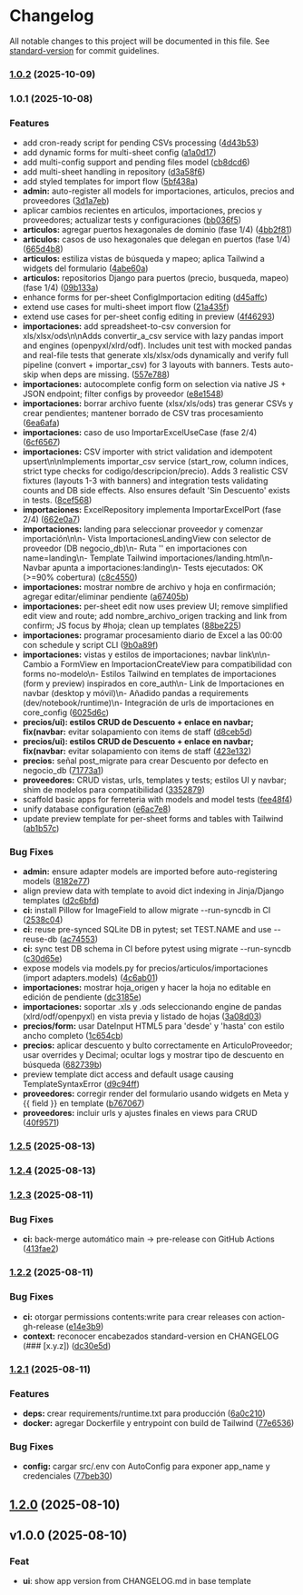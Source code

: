 # Changelog

All notable changes to this project will be documented in this file. See [standard-version](https://github.com/conventional-changelog/standard-version) for commit guidelines.

### [1.0.2](https://github.com/DarkyDieLJob/GestionFerreteria/compare/v1.0.1...v1.0.2) (2025-10-09)

### 1.0.1 (2025-10-08)


### Features

* add cron-ready script for pending CSVs processing ([4d43b53](https://github.com/DarkyDieLJob/GestionFerreteria/commit/4d43b5339c2172f0a868816b87ededb2e4541036))
* add dynamic forms for multi-sheet config ([a1a0d17](https://github.com/DarkyDieLJob/GestionFerreteria/commit/a1a0d17b30e5106c17b21d0317b9fe859b598889))
* add multi-config support and pending files model ([cb8dcd6](https://github.com/DarkyDieLJob/GestionFerreteria/commit/cb8dcd60b0a19284d40d2b5bc18690b81b6b08f1))
* add multi-sheet handling in repository ([d3a58f6](https://github.com/DarkyDieLJob/GestionFerreteria/commit/d3a58f6b94cea545f88f22f64f866ad58f21dede))
* add styled templates for import flow ([5bf438a](https://github.com/DarkyDieLJob/GestionFerreteria/commit/5bf438aa99de49a208c25b3754bc300b1d5c438f))
* **admin:** auto-register all models for importaciones, articulos, precios and proveedores ([3d1a7eb](https://github.com/DarkyDieLJob/GestionFerreteria/commit/3d1a7eb03a5592e1471faecefa42f2fa18f328e4))
* aplicar cambios recientes en articulos, importaciones, precios y proveedores; actualizar tests y configuraciones ([bb036f5](https://github.com/DarkyDieLJob/GestionFerreteria/commit/bb036f5793088cce6e3ef48a3d19ecd44f589d31))
* **articulos:** agregar puertos hexagonales de dominio (fase 1/4) ([4bb2f81](https://github.com/DarkyDieLJob/GestionFerreteria/commit/4bb2f816b1c843e0aca6c03864231c4f696a6563))
* **articulos:** casos de uso hexagonales que delegan en puertos (fase 1/4) ([665d4b8](https://github.com/DarkyDieLJob/GestionFerreteria/commit/665d4b8a0e8e1fe97678420011b8341da76fb5a8))
* **articulos:** estiliza vistas de búsqueda y mapeo; aplica Tailwind a widgets del formulario ([4abe60a](https://github.com/DarkyDieLJob/GestionFerreteria/commit/4abe60aa8f7452593e261b852ab1909d9604a6f7))
* **articulos:** repositorios Django para puertos (precio, busqueda, mapeo) (fase 1/4) ([09b133a](https://github.com/DarkyDieLJob/GestionFerreteria/commit/09b133afdb5b210796fccb08e2a0d9786f108600))
* enhance forms for per-sheet ConfigImportacion editing ([d45affc](https://github.com/DarkyDieLJob/GestionFerreteria/commit/d45affc1b1dcf5d6c33d9f16a6b0a62228e47365))
* extend use cases for multi-sheet import flow ([21a435f](https://github.com/DarkyDieLJob/GestionFerreteria/commit/21a435f6967106d00d75a9707658ef4110b1c792))
* extend use cases for per-sheet config editing in preview ([4f46293](https://github.com/DarkyDieLJob/GestionFerreteria/commit/4f46293cd77c0065d9c55f291cbc6063046f3f70))
* **importaciones:** add spreadsheet-to-csv conversion for xls/xlsx/ods\n\nAdds convertir_a_csv service with lazy pandas import and engines (openpyxl/xlrd/odf). Includes unit test with mocked pandas and real-file tests that generate xls/xlsx/ods dynamically and verify full pipeline (convert + importar_csv) for 3 layouts with banners. Tests auto-skip when deps are missing. ([557e788](https://github.com/DarkyDieLJob/GestionFerreteria/commit/557e7883447e157214fa7b1095d401271438cd36))
* **importaciones:** autocomplete config form on selection via native JS + JSON endpoint; filter configs by proveedor ([e8e1548](https://github.com/DarkyDieLJob/GestionFerreteria/commit/e8e15480aa52dc7ecdfcc7410105bfb27056d0bf))
* **importaciones:** borrar archivo fuente (xlsx/xls/ods) tras generar CSVs y crear pendientes; mantener borrado de CSV tras procesamiento ([6ea6afa](https://github.com/DarkyDieLJob/GestionFerreteria/commit/6ea6afa80450510441e481478ae9beef00f899ee))
* **importaciones:** caso de uso ImportarExcelUseCase (fase 2/4) ([6cf6567](https://github.com/DarkyDieLJob/GestionFerreteria/commit/6cf6567e14924b14bc5b08c978a56d3c6fe8adfa))
* **importaciones:** CSV importer with strict validation and idempotent upsert\n\nImplements importar_csv service (start_row, column indices, strict type checks for codigo/descripcion/precio). Adds 3 realistic CSV fixtures (layouts 1-3 with banners) and integration tests validating counts and DB side effects. Also ensures default 'Sin Descuento' exists in tests. ([8cef568](https://github.com/DarkyDieLJob/GestionFerreteria/commit/8cef568251b0271bdee4ab508f87af280f2e2581))
* **importaciones:** ExcelRepository implementa ImportarExcelPort (fase 2/4) ([662e0a7](https://github.com/DarkyDieLJob/GestionFerreteria/commit/662e0a7711df68412b88bf4eef5a861bb171f691))
* **importaciones:** landing para seleccionar proveedor y comenzar importación\n\n- Vista ImportacionesLandingView con selector de proveedor (DB negocio_db)\n- Ruta '' en importaciones con name=landing\n- Template Tailwind importaciones/landing.html\n- Navbar apunta a importaciones:landing\n- Tests ejecutados: OK (>=90% cobertura) ([c8c4550](https://github.com/DarkyDieLJob/GestionFerreteria/commit/c8c4550dc11b2ef171fe455a20fa775ff812615c))
* **importaciones:** mostrar nombre de archivo y hoja en confirmación; agregar editar/eliminar pendiente ([a67405b](https://github.com/DarkyDieLJob/GestionFerreteria/commit/a67405b3fe7f4d1f183c326f4af6611f64a7cfb9))
* **importaciones:** per-sheet edit now uses preview UI; remove simplified edit view and route; add nombre_archivo_origen tracking and link from confirm; JS focus by #hoja; clean up templates ([88be225](https://github.com/DarkyDieLJob/GestionFerreteria/commit/88be2257d904d2d9e752423385b3852a9f188a46))
* **importaciones:** programar procesamiento diario de Excel a las 00:00 con schedule y script CLI ([9b0a89f](https://github.com/DarkyDieLJob/GestionFerreteria/commit/9b0a89fdcac5a38f8bd34c43aaf2084b9a6c09f9))
* **importaciones:** vistas y estilos de importaciones; navbar link\n\n- Cambio a FormView en ImportacionCreateView para compatibilidad con forms no-modelo\n- Estilos Tailwind en templates de importaciones (form y preview) inspirados en core_auth\n- Link de Importaciones en navbar (desktop y móvil)\n- Añadido pandas a requirements (dev/notebook/runtime)\n- Integración de urls de importaciones en core_config ([6025d6c](https://github.com/DarkyDieLJob/GestionFerreteria/commit/6025d6c717b70c87eab4cf68a9282e4edbce3580))
* **precios/ui): estilos CRUD de Descuento + enlace en navbar; fix(navbar:** evitar solapamiento con items de staff ([d8ceb5d](https://github.com/DarkyDieLJob/GestionFerreteria/commit/d8ceb5d9e23e7112979a90dced016c417835d679))
* **precios/ui): estilos CRUD de Descuento + enlace en navbar; fix(navbar:** evitar solapamiento con items de staff ([423e132](https://github.com/DarkyDieLJob/GestionFerreteria/commit/423e1329fa08fbc7cc33ca49d4b32fdacc2a84c7))
* **precios:** señal post_migrate para crear Descuento por defecto en negocio_db ([71773a1](https://github.com/DarkyDieLJob/GestionFerreteria/commit/71773a1582a0d2b02776ae6e96c2659e63f874f9))
* **proveedores:** CRUD vistas, urls, templates y tests; estilos UI y navbar; shim de modelos para compatibilidad ([3352879](https://github.com/DarkyDieLJob/GestionFerreteria/commit/3352879b3823aa8ebe3b602854900204cfd16e37))
* scaffold basic apps for ferreteria with models and model tests ([fee48f4](https://github.com/DarkyDieLJob/GestionFerreteria/commit/fee48f4228604cff0929895a79e918e378e63b00))
* unify database configuration ([e6ac7e8](https://github.com/DarkyDieLJob/GestionFerreteria/commit/e6ac7e866850c79b4eaa717a3a37d0f82144a394))
* update preview template for per-sheet forms and tables with Tailwind ([ab1b57c](https://github.com/DarkyDieLJob/GestionFerreteria/commit/ab1b57c23bbd025785703560ee0109b2a09997fe))


### Bug Fixes

* **admin:** ensure adapter models are imported before auto-registering models ([8182e77](https://github.com/DarkyDieLJob/GestionFerreteria/commit/8182e77d28d31c690ef86ca440bb6ff945e25162))
* align preview data with template to avoid dict indexing in Jinja/Django templates ([d2c6bfd](https://github.com/DarkyDieLJob/GestionFerreteria/commit/d2c6bfdb07f342b0f037fc8aeccc991273ef2c50))
* **ci:** install Pillow for ImageField to allow migrate --run-syncdb in CI ([2538c04](https://github.com/DarkyDieLJob/GestionFerreteria/commit/2538c0460bb72f3e1c449cfc99d951d1ec24e851))
* **ci:** reuse pre-synced SQLite DB in pytest; set TEST.NAME and use --reuse-db ([ac74553](https://github.com/DarkyDieLJob/GestionFerreteria/commit/ac745538c9d1fa20a574db1f3d81eafae97f05bf))
* **ci:** sync test DB schema in CI before pytest using migrate --run-syncdb ([c30d65e](https://github.com/DarkyDieLJob/GestionFerreteria/commit/c30d65e6179ea4efa3286f05adbc702043f8c2a1))
* expose models via models.py for precios/articulos/importaciones (import adapters.models) ([4c6ab01](https://github.com/DarkyDieLJob/GestionFerreteria/commit/4c6ab01141e57a7b0b73b4a5dd4f10e0a8e9bd91))
* **importaciones:** mostrar hoja_origen y hacer la hoja no editable en edición de pendiente ([dc3185e](https://github.com/DarkyDieLJob/GestionFerreteria/commit/dc3185e4eee4177cf7ef8e25b4f19ea4d9b1fb7f))
* **importaciones:** soportar .xls y .ods seleccionando engine de pandas (xlrd/odf/openpyxl) en vista previa y listado de hojas ([3a08d03](https://github.com/DarkyDieLJob/GestionFerreteria/commit/3a08d0393265b07f12f900029a09c1b4f51d1c8c))
* **precios/form:** usar DateInput HTML5 para 'desde' y 'hasta' con estilo ancho completo ([1c654cb](https://github.com/DarkyDieLJob/GestionFerreteria/commit/1c654cb250212265c483b9a59f4766533d4e7ca5))
* **precios:** aplicar descuento y bulto correctamente en ArticuloProveedor; usar overrides y Decimal; ocultar logs y mostrar tipo de descuento en búsqueda ([682739b](https://github.com/DarkyDieLJob/GestionFerreteria/commit/682739b8c42ec88803c030ecbaf27e1514ae1165))
* preview template dict access and default usage causing TemplateSyntaxError ([d9c94ff](https://github.com/DarkyDieLJob/GestionFerreteria/commit/d9c94ff5a05d62e850c316e0fac63d6bc9dbbab2))
* **proveedores:** corregir render del formulario usando widgets en Meta y {{ field }} en template ([b767067](https://github.com/DarkyDieLJob/GestionFerreteria/commit/b767067bc1995a669adc992f5db20b34d3584e9a))
* **proveedores:** incluir urls y ajustes finales en views para CRUD ([40f9571](https://github.com/DarkyDieLJob/GestionFerreteria/commit/40f9571bf0feb5f0aa13b1f68ba6fed617e2a913))

### [1.2.5](https://github.com/DarkyDieLJob/DjangoProyects/compare/v1.2.4...v1.2.5) (2025-08-13)

### [1.2.4](https://github.com/DarkyDieLJob/DjangoProyects/compare/v1.2.3...v1.2.4) (2025-08-13)

### [1.2.3](https://github.com/DarkyDieLJob/DjangoProyects/compare/v1.2.2...v1.2.3) (2025-08-11)


### Bug Fixes

* **ci:** back-merge automático main -> pre-release con GitHub Actions ([413fae2](https://github.com/DarkyDieLJob/DjangoProyects/commit/413fae2a73622cb2c2ef6c4ebcf0956c74f8b8db))

### [1.2.2](https://github.com/DarkyDieLJob/DjangoProyects/compare/v1.2.1...v1.2.2) (2025-08-11)


### Bug Fixes

* **ci:** otorgar permissions contents:write para crear releases con action-gh-release ([e14e3b9](https://github.com/DarkyDieLJob/DjangoProyects/commit/e14e3b9c119eeb4b9423258405912c5b9114addd))
* **context:** reconocer encabezados standard-version en CHANGELOG (### [x.y.z]) ([dc30e5d](https://github.com/DarkyDieLJob/DjangoProyects/commit/dc30e5df978079358b3b68de51f4e6330714eabc))

### [1.2.1](https://github.com/DarkyDieLJob/DjangoProyects/compare/v1.2.0...v1.2.1) (2025-08-11)


### Features

* **deps:** crear requirements/runtime.txt para producción ([6a0c210](https://github.com/DarkyDieLJob/DjangoProyects/commit/6a0c2105fbb6a81406533a49ade50158c87a659a))
* **docker:** agregar Dockerfile y entrypoint con build de Tailwind ([77e6536](https://github.com/DarkyDieLJob/DjangoProyects/commit/77e6536c9c1ecfa6c6767fc0965ab573183b718f))


### Bug Fixes

* **config:** cargar src/.env con AutoConfig para exponer app_name y credenciales ([77beb30](https://github.com/DarkyDieLJob/DjangoProyects/commit/77beb3046a04bd929547f2377df46661bffc634d))

## [1.2.0](https://github.com/DarkyDieLJob/DjangoProyects/compare/v1.1.0...v1.2.0) (2025-08-10)

## v1.0.0 (2025-08-10)

### Feat

- **ui**: show app version from CHANGELOG.md in base template
